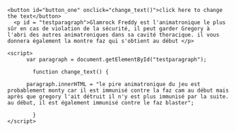 <!DOCTYPE html>
<html>
  <head>
    <meta charset="utf-8">
    <title>Hello world!</title>

    <button id="button_one" onclick="change_text()">click here to change the text</button>
      <p id = "testparagraph">Glamrock Freddy est l'animatronique le plus sûr en cas de violation de la sécurité, il peut garder Gregory à l'abri des autres animatroniques dans sa cavité thoracique. il vous donnera également la montre faz qui s'obtient au début </p>

  </head>
  <body>

    <script> 
          var paragraph = document.getElementById("testparagraph");
            
            function change_text() {

          paragraph.innerHTML = "le pire animatronique du jeu est probablement monty car il est immunisé contre la faz cam au début mais après que gregory l'ait détruit il n'y est plus immunisé par la suite. au début, il est également immunisé contre le faz blaster";

            }
    </script>
  </body>
</html>
